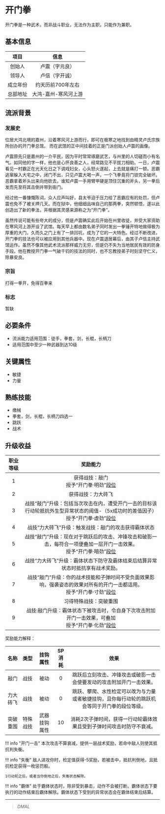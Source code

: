 # 开门拳

开门拳是一种武术，而非战斗职业，无法作为主职，只能作为兼职。

## 基本信息

项目|信息
:--:|:--:
创始人|卢震（字元良）
领导人|卢信（字开诚）
成立年份|约天历前700年左右
总部地址|大鸿-嘉州-寒风河上游

## 流派背景

### 发展史

位居大鸿北境的嘉州，沿着寒风河上游而行，即可在极寒之地找到由精灵卢氏宗族所创办的开门拳总馆。 而在武馆的正中间挂着的正是门派创始人卢震的画像。

卢震原先只是嘉州的一介平民，因为平时常常琢磨武艺，与州里的人切磋而小有名气。如同他的字一样，他也是心怀良善之人，经常路见不平拔刀相助。一日，卢震看见一村霸正在光天化日之下调戏妇女，心头怒火遂起，上去就是痛打一顿。恶霸逃窜躲入大宅之中，闭门不出，只见卢震大喝一声，一个飞拳竟将门锁完全破坏。恶霸拿着斧头出来向他砍去，谁知卢震一手用臂甲硬是顶住沉重的斧头，另一拳后发而先至将其击倒并带到衙门。

经过他一番慷慨陈词，众人应声叫好，县太爷迫于压力给了恶霸应有的处罚，但卢震也免不了被关押几天。而在狱中，他细细品味自己的那两拳，突然顿悟，遂以此创造出了新的拳法，并根据其灵感来源称之为“开门拳”。

虽然传说可能有些夸大的成分，但是卢震确实此后开始在州里收徒，并受大家资助在寒风河上游开设了武馆。每天早上都由数名弟子同时发出一拳锤开特地做得极为厚重的大门，久而久之门上有了一排凹坑，成为了它的一大特色。经过不断改进，开门拳的技法也可以被应用到其他兵器中。现在卢震退居幕后，由其子卢信主持武馆运作。虽然不像其他武术流派那样威力无穷，但是仍不失为当地居民有效的防身手段。他在教授开门拳一气破千钧的技法的同时，也不忘教授弟子时刻坚守仁义，除暴安良。

### 宗旨

打得一拳开，免得百拳来

### 标志

暂缺

## 必要条件

* 流派能力适用范围：徒手，拳套，剑，长棍，长柄刀
* 适用范围中至少一种武器到达10级

## 关键属性

* 敏捷
* 力量

## 熟练技能

* 缴械
* 拳套，剑，长棍，长柄刀四选一
* 跳跃
* 战术

## 升级收益

职业等级|奖励能力
:--:|:--:
1|获得战技：敲门<br>授予“开门拳·明劲”<a href="../../MartialLevel" target="_blank">段位</a>
2|获得战技：力大砖飞
3|战技“敲门”升级：包括当次攻击在内，遭受开门一击的目标该行动轮抵抗外生型异常状态的阈值-（5x成功时的差值因子）<br>授予“开门拳·虚劲”<a href="../../MartialLevel" target="_blank">段位</a>
4|战技“力大砖飞”升级：触发战技：敲门的攻击获得霸体状态
5|战技“敲门”升级：现在对于跳跃后的攻击、冲锋攻击和破影一击，每符合一项便叠加一层开门一击效果。<br>授予“开门拳·暗劲”<a href="../../MartialLevel" target="_blank">段位</a>
6|战技“力大砖飞”升级：霸体状态下防守及霸体结束后结算异常状态时抵抗享有战术奖励。
7|战技“敲门”升级：你的战术技能和子弹时间不受负面效果影响，强袭姿态的效果对所有的开门一击都适用。<br>授予“开门拳·寸劲”<a href="../../MartialLevel" target="_blank">段位</a>
8|习得特殊战技：突破重围
9|战技:敲门升级：霸体状态下被攻击时，令自身下次攻击附加开门一击效果，可叠加<br>授予“开门拳·化劲”<a href="../../MartialLevel" target="_blank">段位</a>

奖励能力解释：

名称|类型|挂钩属性|SP消耗|效果
:--:|:--:|:--:|:--:|:--:
敲门|战技|被动|0|跳跃后立刻攻击、冲锋攻击或破影一击会使要发动的攻击附加开门一击效果。
力大砖飞|战技|被动|0|跳跃、攀爬、水性检定可以改为与力量或者敏捷挂钩，且你每行动轮的跳跃机会等同于开门拳的段位等级。
突破重围|特殊战技|武器挂钩属性|10|消耗2次子弹时间，获得一行动轮霸体效果且受到子弹时间攻击时防守不衰减。

!!! info "开门一击"
    本次攻击不算衰减，提供一层战术奖励，若命中敌人则使其抵抗判失衡。

!!! info "失衡"
    敌人进攻你时，检定值获得-5奖励，若被击中，抵抗判倒地，且抵抗检定获得一枚惩罚骰。

    1行动轮之后，或者当你倒地之后，失衡状态解除。

!!! info "霸体"
    处于霸体状态时，除非受到暴击，动作不会被打断。霸体状态下要执行的动作结束后霸体解除。霸体状态下受到的异常状态会在霸体结束后结算。

---

> *DMAL*